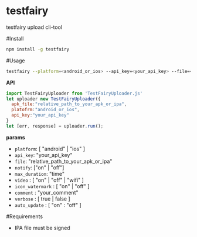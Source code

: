 # testfairy
testfairy upload cli-tool

#Install 
```bash
npm install -g testfairy
```

#Usage
```bash
testfairy --platform=<android_or_ios> --api_key=<your_api_key> --file=<relative_path_to_your_apk_or_ipa>
```

**API**
```javascript
import TestFairyUploader from 'TestFairyUploader.js'
let uploader new TestFairyUploader({
  apk_file:"relative_path_to_your_apk_or_ipa", 
  platofrm:"android_or_ios", 
  api_key:"your_api_key"
}
let [err, response] = uploader.run();
```

**params**


* ```platform```: [ "android" | "ios" ]
* ```api_key```: "your_api_key"
* ```file```: "relative_path_to_your_apk_or_ipa"
* ```notify```: ["on" | "off"] 
* ```max_duration```: "time" 
* ```video``` : [ "on" | "off" | "wifi" ]
* ```icon_watermark``` : [ "on" | "off" ]
* ```comment``` : "your_comment"
* ```verbose``` : [ true | false ]
* ```auto_update``` : [ "on" : "off" ]



#Requirements
* IPA file must be signed
